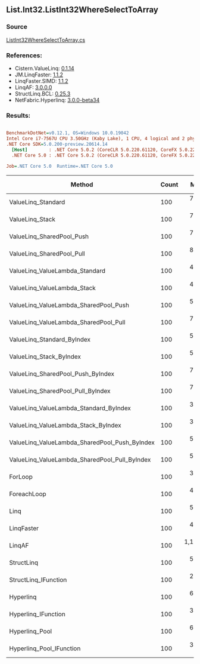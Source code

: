 ﻿## List.Int32.ListInt32WhereSelectToArray

### Source
[ListInt32WhereSelectToArray.cs](../LinqBenchmarks/List/Int32/ListInt32WhereSelectToArray.cs)

### References:
- Cistern.ValueLinq: [0.1.14](https://www.nuget.org/packages/Cistern.ValueLinq/0.1.14)
- JM.LinqFaster: [1.1.2](https://www.nuget.org/packages/JM.LinqFaster/1.1.2)
- LinqFaster.SIMD: [1.1.2](https://www.nuget.org/packages/LinqFaster.SIMD/1.0.3)
- LinqAF: [3.0.0.0](https://www.nuget.org/packages/LinqAF/3.0.0.0)
- StructLinq.BCL: [0.25.3](https://www.nuget.org/packages/StructLinq.BCL/0.25.3)
- NetFabric.Hyperlinq: [3.0.0-beta34](https://www.nuget.org/packages/NetFabric.Hyperlinq/3.0.0-beta34)

### Results:
``` ini

BenchmarkDotNet=v0.12.1, OS=Windows 10.0.19042
Intel Core i7-7567U CPU 3.50GHz (Kaby Lake), 1 CPU, 4 logical and 2 physical cores
.NET Core SDK=5.0.200-preview.20614.14
  [Host]        : .NET Core 5.0.2 (CoreCLR 5.0.220.61120, CoreFX 5.0.220.61120), X64 RyuJIT
  .NET Core 5.0 : .NET Core 5.0.2 (CoreCLR 5.0.220.61120, CoreFX 5.0.220.61120), X64 RyuJIT

Job=.NET Core 5.0  Runtime=.NET Core 5.0  

```
|                                        Method | Count |       Mean |   Error |  StdDev | Ratio | RatioSD |  Gen 0 | Gen 1 | Gen 2 | Allocated |
|---------------------------------------------- |------ |-----------:|--------:|--------:|------:|--------:|-------:|------:|------:|----------:|
|                            ValueLinq_Standard |   100 |   755.6 ns | 2.30 ns | 1.92 ns |  2.42 |    0.01 | 0.1144 |     - |     - |     240 B |
|                               ValueLinq_Stack |   100 |   736.1 ns | 3.96 ns | 3.51 ns |  2.36 |    0.02 | 0.1144 |     - |     - |     240 B |
|                     ValueLinq_SharedPool_Push |   100 |   773.1 ns | 2.26 ns | 2.12 ns |  2.48 |    0.01 | 0.1144 |     - |     - |     240 B |
|                     ValueLinq_SharedPool_Pull |   100 |   859.8 ns | 1.69 ns | 1.50 ns |  2.76 |    0.01 | 0.1144 |     - |     - |     240 B |
|                ValueLinq_ValueLambda_Standard |   100 |   499.9 ns | 1.61 ns | 1.50 ns |  1.60 |    0.01 | 0.1144 |     - |     - |     240 B |
|                   ValueLinq_ValueLambda_Stack |   100 |   456.7 ns | 0.82 ns | 0.72 ns |  1.47 |    0.01 | 0.1144 |     - |     - |     240 B |
|         ValueLinq_ValueLambda_SharedPool_Push |   100 |   523.6 ns | 1.83 ns | 1.62 ns |  1.68 |    0.01 | 0.1144 |     - |     - |     240 B |
|         ValueLinq_ValueLambda_SharedPool_Pull |   100 |   796.4 ns | 5.04 ns | 4.47 ns |  2.56 |    0.02 | 0.1144 |     - |     - |     240 B |
|                    ValueLinq_Standard_ByIndex |   100 |   579.8 ns | 1.49 ns | 1.25 ns |  1.86 |    0.01 | 0.1144 |     - |     - |     240 B |
|                       ValueLinq_Stack_ByIndex |   100 |   549.5 ns | 2.14 ns | 2.00 ns |  1.76 |    0.01 | 0.1144 |     - |     - |     240 B |
|             ValueLinq_SharedPool_Push_ByIndex |   100 |   796.8 ns | 3.30 ns | 2.92 ns |  2.56 |    0.01 | 0.1144 |     - |     - |     240 B |
|             ValueLinq_SharedPool_Pull_ByIndex |   100 |   745.1 ns | 3.26 ns | 2.73 ns |  2.39 |    0.02 | 0.1144 |     - |     - |     240 B |
|        ValueLinq_ValueLambda_Standard_ByIndex |   100 |   339.1 ns | 1.33 ns | 1.18 ns |  1.09 |    0.01 | 0.1144 |     - |     - |     240 B |
|           ValueLinq_ValueLambda_Stack_ByIndex |   100 |   303.4 ns | 1.12 ns | 0.94 ns |  0.97 |    0.00 | 0.1144 |     - |     - |     240 B |
| ValueLinq_ValueLambda_SharedPool_Push_ByIndex |   100 |   523.9 ns | 1.40 ns | 1.24 ns |  1.68 |    0.01 | 0.1144 |     - |     - |     240 B |
| ValueLinq_ValueLambda_SharedPool_Pull_ByIndex |   100 |   522.7 ns | 1.93 ns | 1.71 ns |  1.68 |    0.01 | 0.1144 |     - |     - |     240 B |
|                                       ForLoop |   100 |   311.7 ns | 1.68 ns | 1.40 ns |  1.00 |    0.00 | 0.4239 |     - |     - |     888 B |
|                                   ForeachLoop |   100 |   405.0 ns | 1.71 ns | 1.42 ns |  1.30 |    0.01 | 0.4244 |     - |     - |     888 B |
|                                          Linq |   100 |   515.8 ns | 2.51 ns | 2.23 ns |  1.66 |    0.01 | 0.4015 |     - |     - |     840 B |
|                                    LinqFaster |   100 |   473.3 ns | 1.42 ns | 1.19 ns |  1.52 |    0.01 | 0.4244 |     - |     - |     888 B |
|                                        LinqAF |   100 | 1,158.3 ns | 5.22 ns | 4.36 ns |  3.72 |    0.02 | 0.4082 |     - |     - |     856 B |
|                                    StructLinq |   100 |   519.0 ns | 2.76 ns | 2.44 ns |  1.67 |    0.01 | 0.1602 |     - |     - |     336 B |
|                          StructLinq_IFunction |   100 |   292.2 ns | 1.41 ns | 1.25 ns |  0.94 |    0.01 | 0.1144 |     - |     - |     240 B |
|                                     Hyperlinq |   100 |   616.3 ns | 2.05 ns | 1.82 ns |  1.98 |    0.01 | 0.1144 |     - |     - |     240 B |
|                           Hyperlinq_IFunction |   100 |   350.1 ns | 1.75 ns | 1.36 ns |  1.12 |    0.01 | 0.1144 |     - |     - |     240 B |
|                                Hyperlinq_Pool |   100 |   632.4 ns | 2.16 ns | 2.02 ns |  2.03 |    0.01 | 0.0267 |     - |     - |      56 B |
|                      Hyperlinq_Pool_IFunction |   100 |   388.9 ns | 1.15 ns | 1.08 ns |  1.25 |    0.01 | 0.0267 |     - |     - |      56 B |
